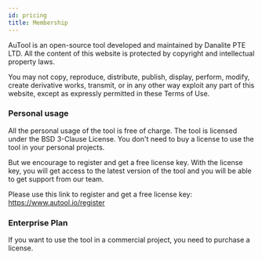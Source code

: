 ```yaml
---
id: pricing
title: Membership
---
```


AuTool is an open-source tool developed and maintained by Danalite PTE LTD. All the content of this website is protected by copyright and intellectual property laws. 

You may not copy, reproduce, distribute, publish, display, perform, modify, create derivative works, transmit, or in any other way exploit any part of this website, except as expressly permitted in these Terms of Use.

### Personal usage
All the personal usage of the tool is free of charge. The tool is licensed under the BSD 3-Clause License. You don't need to buy a license to use the tool in your personal projects.

But we encourage to register and get a free license key. With the license key, you will get access to the latest version of the tool and you will be able to get support from our team.

Please use this link to register and get a free license key: https://www.autool.io/register

### Enterprise Plan
If you want to use the tool in a commercial project, you need to purchase a license. 

